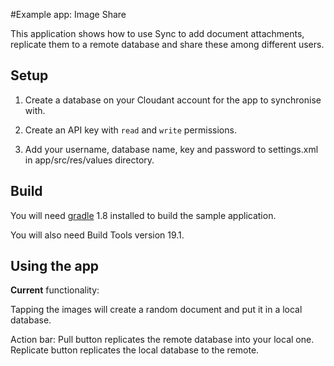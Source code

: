 #Example app: Image Share

This application shows how to use Sync to add document attachments, replicate them to a remote database and share these among different users.

## Setup

1. Create a database on your Cloudant account for the app to synchronise with.

2. Create an API key with `read` and `write` permissions.

3. Add your username, database name, key and password to settings.xml in app/src/res/values directory.

## Build

You will need [gradle][gradle] 1.8 installed to build the sample application.

[gradle]: http://www.gradle.org/installation

You will also need Build Tools version 19.1.

## Using the app

**Current** functionality:

Tapping the images will create a random document and put it in a local database.

Action bar:
Pull button replicates the remote database into your local one.
Replicate button replicates the local database to the remote.